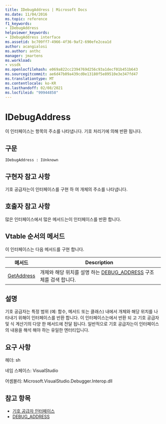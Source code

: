 ```yaml
---
title: IDebugAddress | Microsoft Docs
ms.date: 11/04/2016
ms.topic: reference
f1_keywords:
- IDebugAddress
helpviewer_keywords:
- IDebugAddress interface
ms.assetid: bc709ff7-4966-4f36-9af2-690efe2cea1d
author: acangialosi
ms.author: anthc
manager: jmartens
ms.workload:
- vssdk
ms.openlocfilehash: e069a822cc2394769d256c93a1decf01b451b643
ms.sourcegitcommit: ae6d47b09a439cd0e13180f5e89510e3e347fd47
ms.translationtype: MT
ms.contentlocale: ko-KR
ms.lasthandoff: 02/08/2021
ms.locfileid: "99944858"
---
```

# <a name="idebugaddress"></a>IDebugAddress
이 인터페이스는 항목의 주소를 나타냅니다. 기호 처리기에 의해 반환 됩니다.

## <a name="syntax"></a>구문

```
IDebugAddress : IUnknown
```

## <a name="notes-for-implementers"></a>구현자 참고 사항
 기호 공급자는이 인터페이스를 구현 하 여 개체의 주소를 나타냅니다.

## <a name="notes-for-callers"></a>호출자 참고 사항
 많은 인터페이스에서 많은 메서드는이 인터페이스를 반환 합니다.

## <a name="methods-in-vtable-order"></a>Vtable 순서의 메서드
 이 인터페이스는 다음 메서드를 구현 합니다.

|메서드|Description|
|------------|-----------------|
|[GetAddress](../../../extensibility/debugger/reference/idebugaddress-getaddress.md)|개체와 해당 위치를 설명 하는 [DEBUG_ADDRESS](../../../extensibility/debugger/reference/debug-address.md) 구조체를 검색 합니다.|

## <a name="remarks"></a>설명
 기호 공급자는 특정 범위 (예: 함수, 메서드 또는 클래스) 내에서 개체와 해당 위치를 나타내기 위해이 인터페이스를 반환 합니다. 이 인터페이스는에서 반환 되 고 기호 공급자 및 식 계산기의 다양 한 메서드에 전달 됩니다. 일반적으로 기호 공급자는이 인터페이스의 내용을 해석 해야 하는 유일한 엔터티입니다.

## <a name="requirements"></a>요구 사항
 헤더: sh

 네임 스페이스: VisualStudio

 어셈블리: Microsoft.VisualStudio.Debugger.Interop.dll

## <a name="see-also"></a>참고 항목
- [기호 공급자 인터페이스](../../../extensibility/debugger/reference/symbol-provider-interfaces.md)
- [DEBUG_ADDRESS](../../../extensibility/debugger/reference/debug-address.md)
